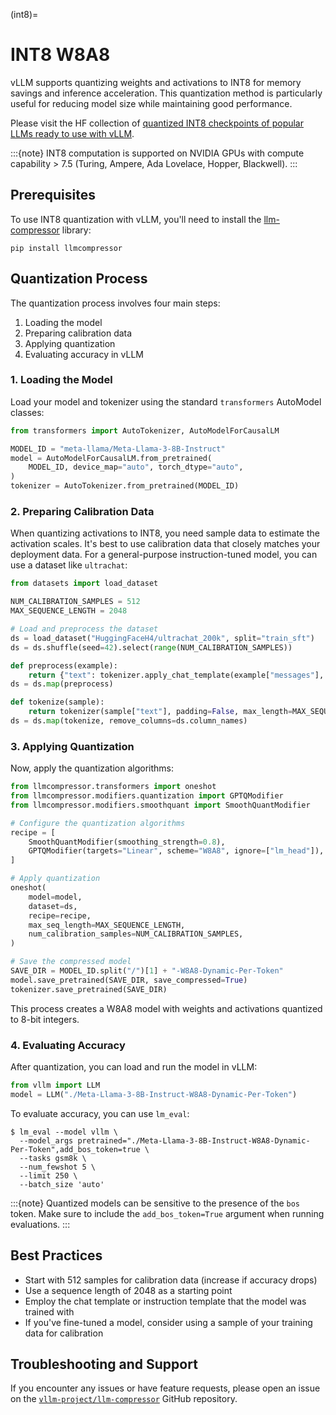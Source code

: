 (int8)=

# INT8 W8A8

vLLM supports quantizing weights and activations to INT8 for memory savings and inference acceleration.
This quantization method is particularly useful for reducing model size while maintaining good performance.

Please visit the HF collection of [quantized INT8 checkpoints of popular LLMs ready to use with vLLM](https://huggingface.co/collections/neuralmagic/int8-llms-for-vllm-668ec32c049dca0369816415).

:::{note}
INT8 computation is supported on NVIDIA GPUs with compute capability > 7.5 (Turing, Ampere, Ada Lovelace, Hopper, Blackwell).
:::

## Prerequisites

To use INT8 quantization with vLLM, you'll need to install the [llm-compressor](https://github.com/vllm-project/llm-compressor/) library:

```console
pip install llmcompressor
```

## Quantization Process

The quantization process involves four main steps:

1. Loading the model
2. Preparing calibration data
3. Applying quantization
4. Evaluating accuracy in vLLM

### 1. Loading the Model

Load your model and tokenizer using the standard `transformers` AutoModel classes:

```python
from transformers import AutoTokenizer, AutoModelForCausalLM

MODEL_ID = "meta-llama/Meta-Llama-3-8B-Instruct"
model = AutoModelForCausalLM.from_pretrained(
    MODEL_ID, device_map="auto", torch_dtype="auto",
)
tokenizer = AutoTokenizer.from_pretrained(MODEL_ID)
```

### 2. Preparing Calibration Data

When quantizing activations to INT8, you need sample data to estimate the activation scales.
It's best to use calibration data that closely matches your deployment data.
For a general-purpose instruction-tuned model, you can use a dataset like `ultrachat`:

```python
from datasets import load_dataset

NUM_CALIBRATION_SAMPLES = 512
MAX_SEQUENCE_LENGTH = 2048

# Load and preprocess the dataset
ds = load_dataset("HuggingFaceH4/ultrachat_200k", split="train_sft")
ds = ds.shuffle(seed=42).select(range(NUM_CALIBRATION_SAMPLES))

def preprocess(example):
    return {"text": tokenizer.apply_chat_template(example["messages"], tokenize=False)}
ds = ds.map(preprocess)

def tokenize(sample):
    return tokenizer(sample["text"], padding=False, max_length=MAX_SEQUENCE_LENGTH, truncation=True, add_special_tokens=False)
ds = ds.map(tokenize, remove_columns=ds.column_names)
```

### 3. Applying Quantization

Now, apply the quantization algorithms:

```python
from llmcompressor.transformers import oneshot
from llmcompressor.modifiers.quantization import GPTQModifier
from llmcompressor.modifiers.smoothquant import SmoothQuantModifier

# Configure the quantization algorithms
recipe = [
    SmoothQuantModifier(smoothing_strength=0.8),
    GPTQModifier(targets="Linear", scheme="W8A8", ignore=["lm_head"]),
]

# Apply quantization
oneshot(
    model=model,
    dataset=ds,
    recipe=recipe,
    max_seq_length=MAX_SEQUENCE_LENGTH,
    num_calibration_samples=NUM_CALIBRATION_SAMPLES,
)

# Save the compressed model
SAVE_DIR = MODEL_ID.split("/")[1] + "-W8A8-Dynamic-Per-Token"
model.save_pretrained(SAVE_DIR, save_compressed=True)
tokenizer.save_pretrained(SAVE_DIR)
```

This process creates a W8A8 model with weights and activations quantized to 8-bit integers.

### 4. Evaluating Accuracy

After quantization, you can load and run the model in vLLM:

```python
from vllm import LLM
model = LLM("./Meta-Llama-3-8B-Instruct-W8A8-Dynamic-Per-Token")
```

To evaluate accuracy, you can use `lm_eval`:

```console
$ lm_eval --model vllm \
  --model_args pretrained="./Meta-Llama-3-8B-Instruct-W8A8-Dynamic-Per-Token",add_bos_token=true \
  --tasks gsm8k \
  --num_fewshot 5 \
  --limit 250 \
  --batch_size 'auto'
```

:::{note}
Quantized models can be sensitive to the presence of the `bos` token. Make sure to include the `add_bos_token=True` argument when running evaluations.
:::

## Best Practices

- Start with 512 samples for calibration data (increase if accuracy drops)
- Use a sequence length of 2048 as a starting point
- Employ the chat template or instruction template that the model was trained with
- If you've fine-tuned a model, consider using a sample of your training data for calibration

## Troubleshooting and Support

If you encounter any issues or have feature requests, please open an issue on the [`vllm-project/llm-compressor`](https://github.com/vllm-project/llm-compressor) GitHub repository.
